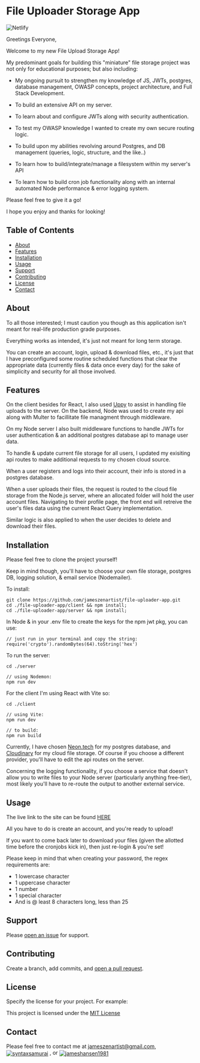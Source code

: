 # File Uploader Storage App

![Netlify](https://img.shields.io/netlify/26afc1e8-6e41-4249-b1b9-ff9ad2ea796c?style=flat-square)

Greetings Everyone,

Welcome to my new File Upload Storage App!

My predominant goals for building this "miniature" file storage project was not only for educational purposes; but also including:

- My ongoing pursuit to strengthen my knowledge of JS, JWTs, postgres, database management, OWASP concepts, project architecture, and Full Stack Development.

- To build an extensive API on my server.

- To learn about and configure JWTs along with security authentication.

- To test my OWASP knowledge I wanted to create my own secure routing logic.

- To build upon my abilities revolving around Postgres, and DB management (queries, logic, structure, and the like..)

- To learn how to build/integrate/manage a filesystem within my server's API

- To learn how to build cron job functionality along with an internal automated Node performance & error logging system.

Please feel free to give it a go!

I hope you enjoy and thanks for looking!

## Table of Contents

- [About](#about)
- [Features](#features)
- [Installation](#installation)
- [Usage](#usage)
- [Support](#support)
- [Contributing](#contributing)
- [License](#license)
- [Contact](#contact)

## About

To all those interested; I must caution you though as this application isn't meant for real-life production grade purposes.

Everything works as intended, it's just not meant for long term storage.

You can create an account, login, upload & download files, etc., it's just that I have preconfigured some routine scheduled functions that clear the appropriate data (currently files & data once every day) for the sake of simplicity and security for all those involved.

## Features

On the client besides for React, I also used [Uppy](https://uppy.io/) to assist in handling file uploads to the server. On the backend, Node was used to create my api along with Multer to facillitate file managment through middleware.

On my Node server I also built middleware functions to handle JWTs for user authentication & an additional postgres database api to manage user data.

To handle & update current file storage for all users, I updated my exisiting api routes to make additional requests to my chosen cloud source.

When a user registers and logs into their account, their info is stored in a postgres database.

When a user uploads their files, the request is routed to the cloud file storage from the Node.js server, where an allocated folder will hold the user account files. Navigating to their profile page, the front end will retreive the user's files data using the current React Query implementation.

Similar logic is also applied to when the user decides to delete and download their files.

## Installation

Please feel free to clone the project yourself!

Keep in mind though, you'll have to choose your own file storage, postgres DB, logging solution, & email service (Nodemailer).

To install:

```
git clone https://github.com/jameszenartist/file-uploader-app.git
cd ./file-uploader-app/client && npm install;
cd ./file-uploader-app/server && npm install;

```

In Node & in your .env file to create the keys for the npm jwt pkg, you can use:

```
// just run in your terminal and copy the string:
require('crypto').randomBytes(64).toString('hex')
```

To run the server:

```
cd ./server

// using Nodemon:
npm run dev
```

For the client I'm using React with Vite so:

```
cd ./client

// using Vite:
npm run dev

// to build:
npm run build
```

Currently, I have chosen [Neon.tech](https://neon.tech/) for my postgres database, and [Cloudinary](https://cloudinary.com/) for my cloud file storage. Of course if you choose a different provider, you'll have to edit the api routes on the server.

Concerning the logging functionality, if you choose a service that doesn't allow you to write files to your Node server (particularly anything free-tier), most likely you'll have to re-route the output to another external service.

## Usage

The live link to the site can be found [HERE](https://fanciful-pothos-1e84ca.netlify.app/)

All you have to do is create an account, and you're ready to upload!

If you want to come back later to download your files (given the allotted time before the cronjobs kick in), then just re-login & you're set!

Please keep in mind that when creating your password, the regex requirements are:

- 1 lowercase character
- 1 uppercase character
- 1 number
- 1 special character
- And is @ least 8 characters long, less than 25

## Support

Please [open an issue](https://github.com/jameszenartist/file-uploader-app/issues/new) for support.

## Contributing

Create a branch, add commits, and [open a pull request](https://github.com/jameszenartist/file-uploader-app/pulls).

## License

Specify the license for your project. For example:

This project is licensed under the [MIT License](https://github.com/git/git-scm.com/blob/main/MIT-LICENSE.txt)

## Contact

Please feel free to contact me at
jameszenartist@gmail.com, <a href="https://syntaxsamurai.com/" target="blank"><img align="center" src="https://img.shields.io/badge/website-000000?style=for-the-badge&logo=About.me&logoColor=white" alt="syntaxsamurai" /></a> , or <a href="https://www.linkedin.com/in/jameshansen1981/" target="blank"><img align="center" src="https://img.shields.io/badge/LinkedIn-0077B5?style=for-the-badge&logo=linkedin&logoColor=white" alt="jameshansen1981" /></a>
